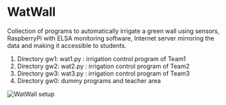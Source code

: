 # WatWall
Collection of programs to automatically irrigate a green wall using sensors, RaspberryPi with ELSA monitoring software, Internet server mirroring the data and making it accessible to students.
1. Directory gw1: wat1.py : irrigation control program of Team1
2. Directory gw2: wat2.py : irrigation control program of Team2
3. Directory gw3: wat3.py : irrigation control program of Team3
4. Directory gw0: dummy programs and teacher area



![WatWall setup](WatWall.png)
